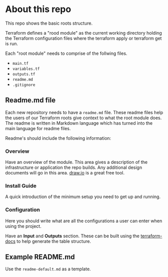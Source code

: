 # About this repo
This repo shows the basic roots structure.

Terraform defines a "rood module" as the current working directory holding the Terraform configuration files where the terraform apply or terraform get is run.

Each "root module" needs to comprise of the follwing files.
* `main.tf`
* `variables.tf`
* `outputs.tf`
* `readme.md`
* `.gitignore`

## Readme.md file
Each new repository needs to have a `readme.md` file. These readme files help the users of our Terraform roots give context to what the root module does. The readme is written in Markdown language which has turned into the main language for readme files.

Readme's should include the following information:

### <b>Overview</b>
Have an overview of the module. This area gives a description of the infrastructure or application the repo builds. Any additional design documents will go in this area. [draw.io](https://www.draw.io) is a great free tool.

### <b>Install Guide</b>
A quick introduction of the minimum setup you need to get up and running.

### <b>Configuration</b>
Here you should write what are all the configurations a user can enter when using the project.

Have an <b>Input</b> and <b>Outputs</b> section. These can be built using the [terraform-docs](https://github.com/segmentio/terraform-docs) to help generate the table structure.

## Example README.md

Use the `readme-default.md` as a template.